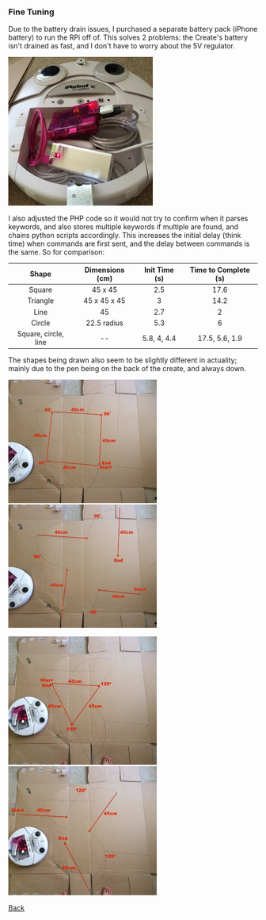 ### Fine Tuning

Due to the battery drain issues, I purchased a separate battery pack (iPhone battery) to run the RPi off of. This solves 2 problems: the Create's battery isn't drained as fast, and I don't have to worry about the 5V regulator.

<img src="img/battery_pack.JPG" height="300">

I also adjusted the PHP code so it would not try to confirm when it parses keywords, and also stores multiple keywords if multiple are found, and chains python scripts accordingly. This increases the initial delay (think time) when commands are first sent, and the delay between commands is the same. So for comparison:

| Shape | Dimensions (cm) | Init Time (s) | Time to Complete (s) |
|:-----:|:---------------:|:-------------:|:--------------------:|
|Square|45 x 45 | 2.5 | 17.6 |
|Triangle | 45 x 45 x 45 | 3 | 14.2 |
| Line | 45 | 2.7 | 2 |
| Circle | 22.5 radius | 5.3 | 6 |
| Square, circle, line | -- | 5.8, 4, 4.4 | 17.5, 5.6, 1.9|

The shapes being drawn also seem to be slightly different in actuality; mainly due to the pen being on the back of the create, and always down.

<a href="img/square_theory.JPG"><img src="img/square_theory.JPG" width="300"></a>
<a href="img/square_actual.JPG"><img src="img/square_actual.JPG" width="300"></a>

<a href="img/triangle_theory.JPG"><img src="img/triangle_theory.JPG" width="300"></a>
<a href="img/triangle_actual.JPG"><img src="img/triangle_actual.JPG" width="300"></a>

[Back](28.md)
